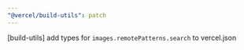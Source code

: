 ```yaml
---
"@vercel/build-utils": patch
---
```


[build-utils] add types for `images.remotePatterns.search` to vercel.json
